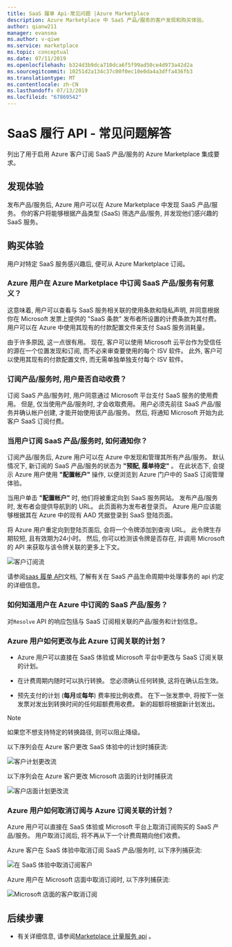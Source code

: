 ```yaml
---
title: SaaS 履单 Api-常见问题 |Azure Marketplace
description: Azure Marketplace 中 SaaS 产品/服务的客户发现和购买体验。
author: qianw211
manager: evansma
ms.author: v-qiwe
ms.service: marketplace
ms.topic: conceptual
ms.date: 07/11/2019
ms.openlocfilehash: b324d3b9dca710dca6f5f99ad50ce4d973a42d2a
ms.sourcegitcommit: 10251d2a134c37c00f0ec10e0da4a3dffa436fb3
ms.translationtype: MT
ms.contentlocale: zh-CN
ms.lasthandoff: 07/13/2019
ms.locfileid: "67869542"
---
```

# <a name="saas-fulfillment-apis---faq"></a>SaaS 履行 API - 常见问题解答

列出了用于启用 Azure 客户订阅 SaaS 产品/服务的 Azure Marketplace 集成要求。

## <a name="discovery-experience"></a>发现体验

发布产品/服务后, Azure 用户可以在 Azure Marketplace 中发现 SaaS 产品/服务。 你的客户将能够根据产品类型 (SaaS) 筛选产品/服务, 并发现他们感兴趣的 SaaS 服务。

## <a name="purchase-experience"></a>购买体验

用户对特定 SaaS 服务感兴趣后, 便可从 Azure Marketplace 订阅。

### <a name="what-does-it-mean-for-an-azure-user-to-subscribe-to-a-saas-offer-in-azure-marketplace"></a>Azure 用户在 Azure Marketplace 中订阅 SaaS 产品/服务有何意义？

这意味着, 用户可以查看与 SaaS 服务相关联的使用条款和隐私声明, 并同意根据你在 Microsoft 发票上提供的 "SaaS 条款" 发布者所设置的计费条款为其付费。 用户可以在 Azure 中使用其现有的付款配置文件来支付 SaaS 服务消耗量。

由于许多原因, 这一点很有用。 现在, 客户可以使用 Microsoft 云平台作为受信任的源在一个位置发现和订阅, 而不必来审查要使用的每个 ISV 软件。 此外, 客户可以使用其现有的付款配置文件, 而无需单独单独支付每个 ISV 软件。

### <a name="is-the-user-charged-automatically-when-the-offer-is-subscribed"></a>订阅产品/服务时, 用户是否自动收费？

订阅 SaaS 产品/服务时, 用户同意通过 Microsoft 平台支付 SaaS 服务的使用费用。 但是, 仅当使用产品/服务时, 才会收取费用。 用户必须先前往 SaaS 产品/服务并确认帐户创建, 才能开始使用该产品/服务。 然后, 将通知 Microsoft 开始为此客户 SaaS 订阅付费。

### <a name="how-are-you-notified-when-a-user-subscribes-to-your-saas-offer"></a>当用户订阅 SaaS 产品/服务时, 如何通知你？

订阅产品/服务后, Azure 用户可以在 Azure 中发现和管理其所有产品/服务。 默认情况下, 新订阅的 SaaS 产品/服务的状态为 **"预配, 履单待定"** 。 在此状态下, 会提示 Azure 用户使用 **"配置帐户"** 操作, 以便浏览到 Azure 门户中的 SaaS 订阅管理体验。

当用户单击 **"配置帐户"** 时, 他们将被重定向到 SaaS 服务网站。 发布产品/服务时, 发布者会提供导航到的 URL。 此页面称为发布者登录页。 Azure 用户应该能够根据其在 Azure 中的现有 AAD 凭据登录到 SaaS 登陆页面。

将 Azure 用户重定向到登陆页面后, 会将一个令牌添加到查询 URL。 此令牌生存期较短, 且有效期为24小时。 然后, 你可以检测该令牌是否存在, 并调用 Microsoft 的 API 来获取与该令牌关联的更多上下文。

![客户订阅流](media/saas-metering-service-integration-flow-a.png)

请参阅[saas 履单 API](https://docs.microsoft.com/azure/marketplace/partner-center-portal/pc-saas-fulfillment-api-v2)文档, 了解有关在 SaaS 产品生命周期中处理事务的 api 约定的详细信息。

### <a name="how-do-you-know-the-saas-offer-to-which-the-user-subscribes-in-azure"></a>如何知道用户在 Azure 中订阅的 SaaS 产品/服务？

对`Resolve` API 的响应包括与 SaaS 订阅相关联的产品/服务和计划信息。

### <a name="how-can-the-azure-user-change-the-plan-associated-with-this-azure-subscription"></a>Azure 用户如何更改与此 Azure 订阅关联的计划？

* Azure 用户可以直接在 SaaS 体验或 Microsoft 平台中更改与 SaaS 订阅关联的计划。

* 在计费周期内随时可以执行转换。 您必须确认任何转换, 这将在确认后生效。

* 预先支付的计划 (**每月**或**每年**) 费率按比例收费。 在下一张发票中, 将按下一张发票对发出到转换时间的任何超额费用收费。 新的超额将根据新计划发出。

>[!Note]
>如果您不想支持特定的转换路径, 则可以阻止降级。

以下序列会在 Azure 客户更改 SaaS 体验中的计划时捕获流:

![客户计划更改流](media/saas-metering-service-integration-flow-b.png)

以下序列会在 Azure 客户更改 Microsoft 店面的计划时捕获流

![客户店面计划更改流](media/saas-metering-service-integration-flow-c.png)

### <a name="how-can-the-azure-user-unsubscribe-from-the-plan-associated-with-azure-subscription"></a>Azure 用户如何取消订阅与 Azure 订阅关联的计划？

Azure 用户可以直接在 SaaS 体验或 Microsoft 平台上取消订阅购买的 SaaS 产品/服务。 用户取消订阅后, 将不再从下一个计费周期向他们收费。

Azure 客户在 SaaS 体验中取消订阅 SaaS 产品/服务时, 以下序列捕获流:

![在 SaaS 体验中取消订阅客户](media/saas-metering-service-integration-flow-d.png)

Azure 用户在 Microsoft 店面中取消订阅时, 以下序列捕获流:

![Microsoft 店面的客户取消订阅](media/saas-metering-service-integration-flow-e.png)

## <a name="next-steps"></a>后续步骤

- 有关详细信息, 请参阅[Marketplace 计量服务 api](./marketplace-metering-service-apis.md) 。
